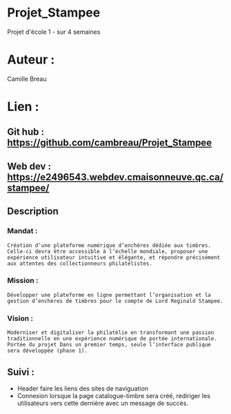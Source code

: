 # Projet_Stampee

Projet d'école 1 - sur 4 semaines

# Auteur :

Camille Breau

# Lien :

## Git hub : https://github.com/cambreau/Projet_Stampee

## Web dev : https://e2496543.webdev.cmaisonneuve.qc.ca/stampee/

## Description

### Mandat :

    Création d’une plateforme numérique d’enchères dédiée aux timbres. Celle-ci devra être accessible à l’échelle mondiale, proposer une expérience utilisateur intuitive et élégante, et répondre précisément aux attentes des collectionneurs philatélistes.

### Mission :

    Développer une plateforme en ligne permettant l’organisation et la gestion d’enchères de timbres pour le compte de Lord Reginald Stampee.

### Vision :

    Moderniser et digitaliser la philatélie en transformant une passion traditionnelle en une expérience numérique de portée internationale. Portée du projet Dans un premier temps, seule l’interface publique sera développée (phase 1).

## Suivi :

- Header faire les liens des sites de naviguation
- Connexion lorsque la page catalogue-timbre sera créé, rediriger les utilisateurs vers cette dernière avec un message de succès.
